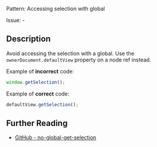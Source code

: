 Pattern: Accessing selection with global

Issue: -

## Description

Avoid accessing the selection with a global. Use the `ownerDocument.defaultView` property on a node ref instead.

Example of **incorrect** code:

```js
window.getSelection();
```

Example of **correct** code:

```js
defaultView.getSelection();
```

## Further Reading

* [GitHub - no-global-get-selection](https://github.com/WordPress/gutenberg/blob/trunk/packages/eslint-plugin/rules/no-global-get-selection.js)